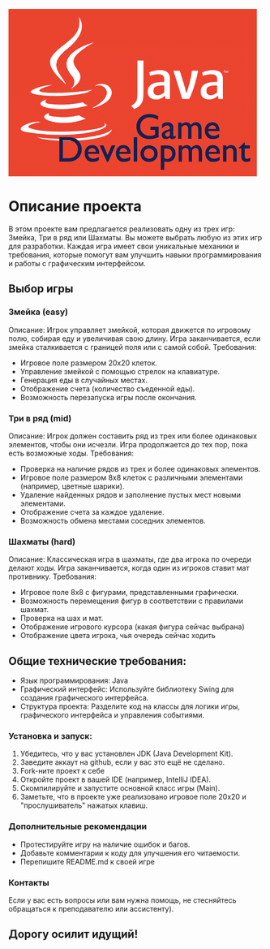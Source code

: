 ![java_logo](java_logo.png)

# Описание проекта
В этом проекте вам предлагается реализовать одну из трех игр: Змейка, Три в ряд или Шахматы. Вы можете выбрать любую из этих игр для разработки. Каждая игра имеет свои уникальные механики и требования, которые помогут вам улучшить навыки программирования и работы с графическим интерфейсом.

## Выбор игры
### Змейка (easy)
   Описание: Игрок управляет змейкой, которая движется по игровому полю, собирая еду и увеличивая свою длину. Игра заканчивается, если змейка сталкивается с границей поля или с самой собой.
   Требования:
   - Игровое поле размером 20x20 клеток.
   - Управление змейкой с помощью стрелок на клавиатуре.
   - Генерация еды в случайных местах.
   - Отображение счета (количество съеденной еды).
   - Возможность перезапуска игры после окончания.
### Три в ряд (mid)
   Описание: Игрок должен составить ряд из трех или более одинаковых элементов, чтобы они исчезли. Игра продолжается до тех пор, пока есть возможные ходы.
   Требования:
   - Проверка на наличие рядов из трех и более одинаковых элементов.
   - Игровое поле размером 8x8 клеток с различными элементами (например, цветные шарики).
   - Удаление найденных рядов и заполнение пустых мест новыми элементами.
   - Отображение счета за каждое удаление.
   - Возможность обмена местами соседних элементов.
### Шахматы (hard) 
   Описание: Классическая игра в шахматы, где два игрока по очереди делают ходы. Игра заканчивается, когда один из игроков ставит мат противнику.
   Требования:
   - Игровое поле 8x8 с фигурами, представленными графически.
   - Возможность перемещения фигур в соответствии с правилами шахмат.
   - Проверка на шах и мат.
   - Отображение игрового курсора (какая фигура сейчас выбрана)
   - Отображение цвета игрока, чья очередь сейчас ходить


## Общие технические требования:
   - Язык программирования: Java
   - Графический интерфейс: Используйте библиотеку Swing для создания графического интерфейса.
   - Структура проекта: Разделите код на классы для логики игры, графического интерфейса и управления событиями.
### Установка и запуск:
1. Убедитесь, что у вас установлен JDK (Java Development Kit).
2. Заведите аккаут на github, если у вас это ещё не сделано.
3. Fork-ните проект к себе 
4. Откройте проект в вашей IDE (например, IntelliJ IDEA). 
5. Скомпилируйте и запустите основной класс игры (Main). 
6. Заметьте, что в проекте уже реализовано игровое поле 20x20 и "прослушиватель" нажатых клавиш.

### Дополнительные рекомендации
- Протестируйте игру на наличие ошибок и багов.
- Добавьте комментарии к коду для улучшения его читаемости.
- Перепишите README.md к своей игре
   

### Контакты
Если у вас есть вопросы или вам нужна помощь, не стесняйтесь обращаться к преподавателю или ассистенту).

## Дорогу осилит идущий!